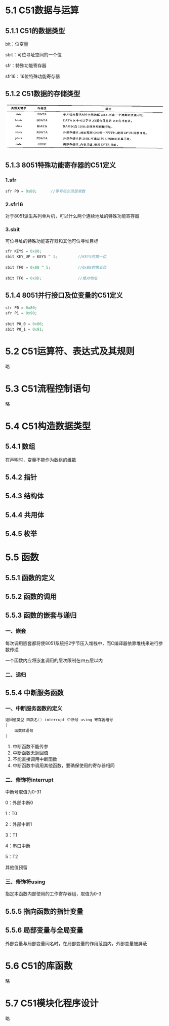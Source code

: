 # 5.1 C51数据与运算

## 5.1.1 C51的数据类型

bit：位变量

sbit：可位寻址空间的一个位

sfr：特殊功能寄存器

sfr16：16位特殊功能寄存器

## 5.1.2 C51数据的存储类型

![image-20220307155517132](pic/image-20220307155517132.png)

## 5.1.3 8051特殊功能寄存器的C51定义

### 1.sfr

```c
sfr P0 = 0x80;		//等号后必须是常数
```

### 2.sfr16

对于8051派生系列单片机，可以什么两个连续地址的特殊功能寄存器

### 3.sbit

可位寻址的特殊功能寄存器和其他可位寻址目标

```c
sfr KEYS = 0x80;
sbit KEY_UP = KEYS ^ 1;			//KEYS的第一位

sbit TF0 = 0x88 ^ 5;			//0x88的第五位

sbit TF0 = 0x8D;				//绝对地址
```

## 5.1.4 8051并行接口及位变量的C51定义

```c
sfr P0 = 0x80;
sfr P1 = 0x90;

sbit P0_0 = 0x80;
sbit P0_1 = 0x81;
```



# 5.2 C51运算符、表达式及其规则

略



# 5.3 C51流程控制语句

略



# 5.4 C51构造数据类型

## 5.4.1 数组

在声明时，变量不能作为数组的维数

## 5.4.2 指针

## 5.4.3 结构体

## 5.4.4 共用体

## 5.4.5 枚举



# 5.5 函数

## 5.5.1 函数的定义

## 5.5.2 函数的调用

## 5.5.3 函数的嵌套与递归

### 一、嵌套

每次调用嵌套都将使8051系统把2字节压入堆栈中，而C编译器依靠堆栈来进行参数传递

一个函数内应将嵌套调用的层次限制在四五层以内

### 二、递归

## 5.5.4 中断服务函数

### 一、中断服务函数的定义

```c
返回值类型 函数名() interrupt 中断号 using 寄存器组号
{
	函数体语句
}
```

1. 中断函数不能传参
2. 中断函数无返回值
3. 不能直接调用中断函数
4. 中断函数中调用其他函数，要确保使用的寄存器相同

### 二、修饰符interrupt

中断号取值为0-31

0：外部中断0

1：T0

2：外部中断1

3：T1

4：串口中断

5：T2

其他值预留

### 三、修饰符using

指定本函数内部使用的工作寄存器组，取值为0-3

## 5.5.5 指向函数的指针变量

## 5.5.6 局部变量与全局变量

外部变量与局部变量同名时，在局部变量的作用范围内，外部变量被屏蔽



# 5.6 C51的库函数

略



# 5.7 C51模块化程序设计

略